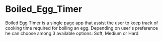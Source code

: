 # Boiled_Egg_Timer
Boiled Egg Timer is a single page app that assist the user to keep track of cooking time required for boiling an egg. Depending on user's preference he can choose among 3 available options: Soft, Medium or Hard
